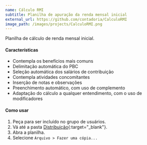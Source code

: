 ```yaml
---
name: Cálculo RMI
subtitle: Planilha de apuração da renda mensal inicial
external_url: https://github.com/contadoria/CalculoRMI
image_path: /images/projects/CalculoRMI.png
---
```


Planilha de cálculo de renda mensal inicial.

#### Características

* Contempla os benefícios mais comuns
* Delimitação automática do PBC
* Seleção automática dos salários de contribuição
* Contempla atividades concomitantes
* Inserção de notas e observações
* Preenchimento automático, com uso de complemento
* Adaptação do cálculo a qualquer entendimento, com o uso de modificadores

#### Como usar

1. Peça para ser incluído no grupo de usuários.
2. Vá até a pasta [Distribuição](https://drive.google.com/drive/folders/0B2B1B7RRK5HmS0I2clRTTTJiMXc){:target="_blank"}.
3. Abra a planilha.
4. Selecione `Arquivo > Fazer uma cópia...`